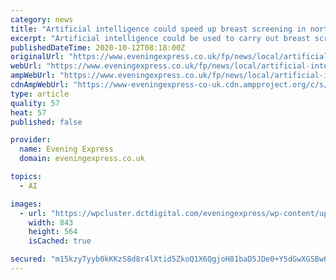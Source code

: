 ```yaml
---
category: news
title: "Artificial intelligence could speed up breast screening in north-east"
excerpt: "Artificial intelligence could be used to carry out breast screenings in the north-east, a leading doctor has revealed."
publishedDateTime: 2020-10-12T08:18:00Z
originalUrl: "https://www.eveningexpress.co.uk/fp/news/local/artificial-intelligence-could-speed-up-breast-screening-in-north-east/"
webUrl: "https://www.eveningexpress.co.uk/fp/news/local/artificial-intelligence-could-speed-up-breast-screening-in-north-east/"
ampWebUrl: "https://www.eveningexpress.co.uk/fp/news/local/artificial-intelligence-could-speed-up-breast-screening-in-north-east/amp/"
cdnAmpWebUrl: "https://www-eveningexpress-co-uk.cdn.ampproject.org/c/s/www.eveningexpress.co.uk/fp/news/local/artificial-intelligence-could-speed-up-breast-screening-in-north-east/amp/"
type: article
quality: 57
heat: 57
published: false

provider:
  name: Evening Express
  domain: eveningexpress.co.uk

topics:
  - AI

images:
  - url: "https://wpcluster.dctdigital.com/eveningexpress/wp-content/uploads/sites/10/2020/10/DSC_0783-843x564.jpg"
    width: 843
    height: 564
    isCached: true

secured: "m15kzyTyyb0kKKzS8d8r4lXtid5ZkoQ1X6QgjoH81baD5JDe0+Y5dGwXGSBw6AlaWEiGC+NNOhmS6VeGgKhwD4UOPZaGsHXllzNR0UhSZHCIoxce8H5LSyykpNQh+1t0cFfnqJYJqlpdWmZHGNT++uSJCeE8+DOpVYy87tFffaCEtQG83p+ab40OzI0wXlYkyr3l0MV89Na/mQ9LvQcSJPRqmVMUbk1gkyoUDzfoBD4xa06VDoab3ahBXqfYUUzFxtFFYNkIjq2eVJowtriJ9so09vC3rGiKXRCEP8mZGCpZb+q6TgWRJpnY1mFyOJ+4U0F1LNawke6azuZ0T/Mwm30gt3uVwK8hQXKsAErKFic=;LFMyd42mj3lzsqhDDmDrow=="
---
```


